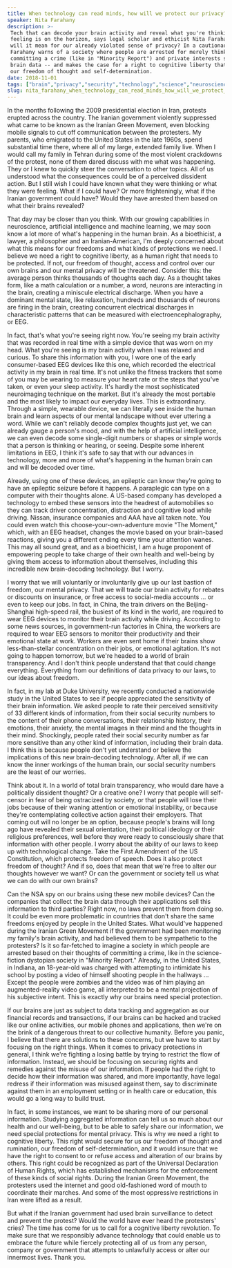 ```yaml
---
title: When technology can read minds, how will we protect our privacy?
speaker: Nita Farahany
description: >-
 Tech that can decode your brain activity and reveal what you're thinking and
 feeling is on the horizon, says legal scholar and ethicist Nita Farahany. What
 will it mean for our already violated sense of privacy? In a cautionary talk,
 Farahany warns of a society where people are arrested for merely thinking about
 committing a crime (like in "Minority Report") and private interests sell our
 brain data -- and makes the case for a right to cognitive liberty that protects
 our freedom of thought and self-determination.
date: 2018-11-01
tags: ["brain","privacy","security","technology","science","neuroscience","medical-imaging","cognitive-science","mind","decisionmaking"]
slug: nita_farahany_when_technology_can_read_minds_how_will_we_protect_our_privacy
---
```


In the months following the 2009 presidential election in Iran, protests erupted across
the country. The Iranian government violently suppressed what came to be known as the
Iranian Green Movement, even blocking mobile signals to cut off communication between the
protesters. My parents, who emigrated to the United States in the late 1960s, spend
substantial time there, where all of my large, extended family live. When I would call my
family in Tehran during some of the most violent crackdowns of the protest, none of them
dared discuss with me what was happening. They or I knew to quickly steer the conversation
to other topics. All of us understood what the consequences could be of a perceived
dissident action. But I still wish I could have known what they were thinking or what they
were feeling. What if I could have? Or more frighteningly, what if the Iranian government
could have? Would they have arrested them based on what their brains revealed?

That day may be closer than you think. With our growing capabilities in neuroscience,
artificial intelligence and machine learning, we may soon know a lot more of what's
happening in the human brain. As a bioethicist, a lawyer, a philosopher and an
Iranian-American, I'm deeply concerned about what this means for our freedoms and what
kinds of protections we need. I believe we need a right to cognitive liberty, as a human
right that needs to be protected. If not, our freedom of thought, access and control over
our own brains and our mental privacy will be threatened. Consider this: the average person
thinks thousands of thoughts each day. As a thought takes form, like a math calculation or
a number, a word, neurons are interacting in the brain, creating a miniscule electrical
discharge. When you have a dominant mental state, like relaxation, hundreds and thousands
of neurons are firing in the brain, creating concurrent electrical discharges in
characteristic patterns that can be measured with electroencephalography, or
EEG.

In fact, that's what you're seeing right now. You're seeing my brain activity that was
recorded in real time with a simple device that was worn on my head. What you're seeing is
my brain activity when I was relaxed and curious. To share this information with you, I
wore one of the early consumer-based EEG devices like this one, which recorded the
electrical activity in my brain in real time. It's not unlike the fitness trackers that
some of you may be wearing to measure your heart rate or the steps that you've taken, or
even your sleep activity. It's hardly the most sophisticated neuroimaging technique on the
market. But it's already the most portable and the most likely to impact our everyday
lives. This is extraordinary. Through a simple, wearable device, we can literally see
inside the human brain and learn aspects of our mental landscape without ever uttering a
word. While we can't reliably decode complex thoughts just yet, we can already gauge a
person's mood, and with the help of artificial intelligence, we can even decode some
single-digit numbers or shapes or simple words that a person is thinking or hearing, or
seeing. Despite some inherent limitations in EEG, I think it's safe to say that with our
advances in technology, more and more of what's happening in the human brain can and will
be decoded over time.

Already, using one of these devices, an epileptic can know they're going to have an
epileptic seizure before it happens. A paraplegic can type on a computer with their
thoughts alone. A US-based company has developed a technology to embed these sensors into
the headrest of automobilies so they can track driver concentration, distraction and
cognitive load while driving. Nissan, insurance companies and AAA have all taken note. You
could even watch this choose-your-own-adventure movie "The Moment," which, with an EEG
headset, changes the movie based on your brain-based reactions, giving you a different
ending every time your attention wanes. This may all sound great, and as a bioethicist, I
am a huge proponent of empowering people to take charge of their own health and well-being
by giving them access to information about themselves, including this incredible new
brain-decoding technology. But I worry.

I worry that we will voluntarily or involuntarily give up our last bastion of freedom, our
mental privacy. That we will trade our brain activity for rebates or discounts on
insurance, or free access to social-media accounts ... or even to keep our jobs. In fact,
in China, the train drivers on the Beijing-Shanghai high-speed rail, the busiest of its
kind in the world, are required to wear EEG devices to monitor their brain activity while
driving. According to some news sources, in government-run factories in China, the workers
are required to wear EEG sensors to monitor their productivity and their emotional state
at work. Workers are even sent home if their brains show less-than-stellar concentration
on their jobs, or emotional agitation. It's not going to happen tomorrow, but we're headed
to a world of brain transparency. And I don't think people understand that that could
change everything. Everything from our definitions of data privacy to our laws, to our
ideas about freedom.

In fact, in my lab at Duke University, we recently conducted a nationwide study in the
United States to see if people appreciated the sensitivity of their brain information. We
asked people to rate their perceived sensitivity of 33 different kinds of information,
from their social security numbers to the content of their phone conversations, their
relationship history, their emotions, their anxiety, the mental images in their mind and
the thoughts in their mind. Shockingly, people rated their social security number as far
more sensitive than any other kind of information, including their brain data. I think
this is because people don't yet understand or believe the implications of this new
brain-decoding technology. After all, if we can know the inner workings of the human
brain, our social security numbers are the least of our worries.

Think about it. In a world of total brain transparency, who would dare have a politically
dissident thought? Or a creative one? I worry that people will self-censor in fear of
being ostracized by society, or that people will lose their jobs because of their waning
attention or emotional instability, or because they're contemplating collective action
against their employers. That coming out will no longer be an option, because people's
brains will long ago have revealed their sexual orientation, their political ideology or
their religious preferences, well before they were ready to consciously share that
information with other people. I worry about the ability of our laws to keep up with
technological change. Take the First Amendment of the US Constitution, which protects
freedom of speech. Does it also protect freedom of thought? And if so, does that mean that
we're free to alter our thoughts however we want? Or can the government or society tell us
what we can do with our own brains?

Can the NSA spy on our brains using these new mobile devices? Can the companies that
collect the brain data through their applications sell this information to third parties?
Right now, no laws prevent them from doing so. It could be even more problematic in
countries that don't share the same freedoms enjoyed by people in the United States. What
would've happened during the Iranian Green Movement if the government had been monitoring
my family's brain activity, and had believed them to be sympathetic to the protesters? Is
it so far-fetched to imagine a society in which people are arrested based on their
thoughts of committing a crime, like in the science-fiction dystopian society in "Minority
Report." Already, in the United States, in Indiana, an 18-year-old was charged with
attempting to intimidate his school by posting a video of himself shooting people in the
hallways ... Except the people were zombies and the video was of him playing an
augmented-reality video game, all interpreted to be a mental projection of his subjective
intent. This is exactly why our brains need special protection.

If our brains are just as subject to data tracking and aggregation as our financial
records and transactions, if our brains can be hacked and tracked like our online
activities, our mobile phones and applications, then we're on the brink of a dangerous
threat to our collective humanity. Before you panic, I believe that there are solutions to
these concerns, but we have to start by focusing on the right things. When it comes to
privacy protections in general, I think we're fighting a losing battle by trying to
restrict the flow of information. Instead, we should be focusing on securing rights and
remedies against the misuse of our information. If people had the right to decide how
their information was shared, and more importantly, have legal redress if their
information was misused against them, say to discriminate against them in an employment
setting or in health care or education, this would go a long way to build
trust.

In fact, in some instances, we want to be sharing more of our personal information.
Studying aggregated information can tell us so much about our health and our well-being,
but to be able to safely share our information, we need special protections for mental
privacy. This is why we need a right to cognitive liberty. This right would secure for us
our freedom of thought and rumination, our freedom of self-determination, and it would
insure that we have the right to consent to or refuse access and alteration of our brains
by others. This right could be recognized as part of the Universal Declaration of Human
Rights, which has established mechanisms for the enforcement of these kinds of social
rights. During the Iranian Green Movement, the protesters used the internet and good
old-fashioned word of mouth to coordinate their marches. And some of the most oppressive
restrictions in Iran were lifted as a result.

But what if the Iranian government had used brain surveillance to detect and prevent the
protest? Would the world have ever heard the protesters' cries? The time has come for us
to call for a cognitive liberty revolution. To make sure that we responsibly advance
technology that could enable us to embrace the future while fiercely protecting all of us
from any person, company or government that attempts to unlawfully access or alter our
innermost lives. Thank you.

<!--
ad_duration=3.33
comment_count=81
event="TED Salon Zebra Technologies"
external_start_time=0
intro_duration=11.82
is_subtitle_required="False"
is_talk_featured="True"
language="en"
language_swap="False"
native_language="en"
number_of_related_talks=6
number_of_speakers=1
number_of_subtitled_videos=19
number_of_tags=10
number_of_talk_download_languages=19
number_of_talk_more_resources=0
number_of_talk_recommendations=0
number_of_talks_take_actions=0
post_ad_duration=0.83
published_timestamp="2018-11-27 15:56:41"
recording_date="2018-11-01"
speaker_description="Legal scholar, ethicist"
speaker_is_published=1
speaker_name="Nita Farahany"
talk_name="When technology can read minds, how will we protect our privacy?"
talks_tags=["brain","privacy","security","technology","science","neuroscience","medical-imaging","cognitive-science","mind","decisionmaking"]
url_audio="https://download.ted.com/talks/NitaFarahany_2018S.mp3?apikey=acme-roadrunner"
url_photo_speaker="https://pe.tedcdn.com/images/ted/dfd12cb35d657e18924473d3f95e521697504e46_254x191.jpg"
url_photo_talk="https://s3.amazonaws.com/talkstar-photos/uploads/ca1718d7-bdb5-4dab-9397-ed82c2d31fa0/NitaFarahany_2018S-embed.jpg"
url_webpage="https://www.ted.com/talks/nita_farahany_when_technology_can_read_minds_how_will_we_protect_our_privacy"
video_type_name="TED Salon Talk (partner)"
-->